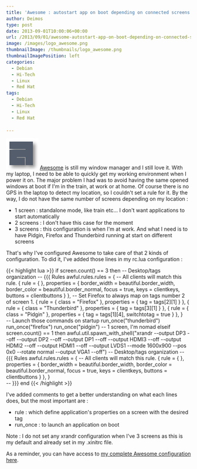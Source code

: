 ```yaml
---
title: 'Awesome : autostart app on boot depending on connected screens'
author: Deimos
type: post
date: 2013-09-01T10:00:06+00:00
url: /2013/09/01/awesome-autostart-app-on-boot-depending-on-connected-screens/
image: /images/logo_awesome.png
thumbnailImage: /thumbnails/logo_awesome.png
thumbnailImagePosition: left
categories:
  - Debian
  - Hi-Tech
  - Linux
  - Red Hat
tags:
  - Debian
  - Hi-Tech
  - Linux
  - Red Hat

---
```

![Awesome_logo](/images/logo_awesome.png)
[Awesome](https://wiki.deimos.fr/Awesome_:_un_bureau_l%C3%A9ger_et_puissant) is still my window manager and I still love it. With my laptop, I need to be able to quickly get my working environment when I power it on. The major problem I had was to avoid having the same opened windows at boot if I'm in the train, at work or at home. Of course there is no GPS in the laptop to detect my location, so I couldn't set a rule for it. By the way, I do not have the same number of screens depending on my location :

  * 1 screen : standalone mode, like train etc... I don't want applications to start automatically
  * 2 screens : I don't have this case for the moment
  * 3 screens : this configuration is when I'm at work. And what I need is to have Pidgin, Firefox and Thunderbird running at start on different screens

That's why I've configured Awesome to take care of that 2 kinds of configuration. To did it, I've added those lines in my rc.lua configuration :

{{< highlight lua >}}
if screen.count() == 3 then
    -- Desktop/tags organization
    -- {{{ Rules
    awful.rules.rules = { 
        -- All clients will match this rule.
        { rule = { },
          properties = { border_width = beautiful.border_width,
                         border_color = beautiful.border_normal,
                         focus = true,
                         keys = clientkeys,
                         buttons = clientbuttons } },
        -- Set Firefox to always map on tags number 2 of screen 1.
        { rule = { class = "Firefox" },  properties = { tag = tags[2][1] } },
        { rule = { class = "Thunderbird" },  properties = { tag = tags[3][1] } },
        { rule = { class = "Pidgin" },  properties = { tag = tags[1][4], switchtotag = true } },
    }   
    -- Launch those commands on startup
    run_once("thunderbird")
    run_once("firefox")
    run_once("pidgin")
-- 1 screen, I'm nomad
elseif screen.count() == 1 then
    awful.util.spawn_with_shell("xrandr --output DP3 --off --output DP2 --off --output DP1 --off --output HDMI3 --off --output HDMI2 --off --output HDMI1 --off --output LVDS1 --mode 1600x900 --pos 0x0 --rotate normal --output VGA1 --off")
    -- Desktop/tags organization
    -- {{{ Rules
    awful.rules.rules = { 
        -- All clients will match this rule.
        { rule = { },
          properties = { border_width = beautiful.border_width,
                         border_color = beautiful.border_normal,
                         focus = true,
                         keys = clientkeys,
                         buttons = clientbuttons } },
    }   
    -- }}}
end
{{< /highlight >}}

I've added comments to get a better understanding on what each lines does, but the most important are :

  * rule : which define application's properties on a screen with the desired tag
  * run_once : to launch an application on boot

Note : I do not set any xrandr configuration when I've 3 screens as this is my default and already set in my .xinitrc file.

As a reminder, you can have access to [my complete Awesome configuration here](https://git.deimos.fr/?p=git_deimosfr.git;a=tree;f=user_config/awesome).
